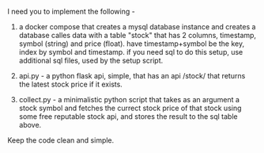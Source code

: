 I need you to implement the following - 

1. a docker compose that creates a mysql database instance and creates a database calles data with a table "stock" that has 2 columns, timestamp, symbol (string) and price (float). have timestamp+symbol be the key, index by symbol and timestamp. 
if you need sql to do this setup, use additional sql files, used by the setup script. 

2. api.py - a python flask api, simple, that has an api /stock/<SYMBOL> that returns the latest stock price if it exists.

3. collect.py - a minimalistic python script that takes as an argument a stock symbol and fetches the currect stock price of that stock using some free reputable stock api, and stores the result to the sql table above.

Keep the code clean and simple.
